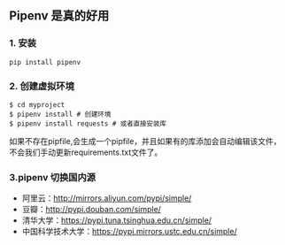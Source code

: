 ## Pipenv 是真的好用

### 1. 安装
```shell
pip install pipenv
```
### 2. 创建虚拟环境
```shell
$ cd myproject
$ pipenv install # 创建环境
$ pipenv install requests # 或者直接安装库
```
如果不存在pipfile,会生成一个pipfile，并且如果有的库添加会自动编辑该文件，不会我们手动更新requirements.txt文件了。

### 3.pipenv 切换国内源
* 阿里云：http://mirrors.aliyun.com/pypi/simple/
* 豆瓣：http://pypi.douban.com/simple/
* 清华大学：https://pypi.tuna.tsinghua.edu.cn/simple/
* 中国科学技术大学：https://pypi.mirrors.ustc.edu.cn/simple/
